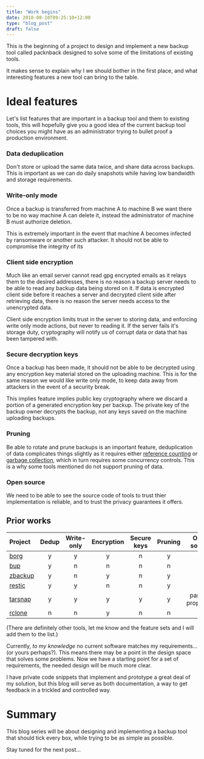 ```yaml
---
title: "Work begins"
date: 2018-08-10T09:25:10+12:00
type: "blog_post"
draft: false
---
```


This is the beginning of a project to design and implement a new backup tool called
packnback designed to solve some of the limitations of existing tools.

It makes sense to explain why I we should bother in the first place,
and what interesting features a new tool can bring to the table.

# Ideal features

Let's list features that are important in a backup tool and
them to existing tools, this will hopefully give you a good
idea of the current backup tool choices you might have
as an administrator trying to bullet proof a production 
environment.

### Data deduplication

Don't store or upload the same data twice, and share data across 
backups. This is important as we can do daily snapshots
while having low bandwidth and storage requirements.

### Write-only mode

Once a backup is transferred from machine A to machine B
we want there to be no way machine A can delete it, instead
the administrator of machine B must authorize deletion.

This is extremely important in the event that machine A becomes
infected by ransomware or another such attacker. It should not
be able to compromise the integrity of its 

### Client side encryption

Much like an email server cannot read gpg encrypted emails as
it relays them to the desired addresses,
there is no reason a backup server needs to be able to read
any backup data being stored on it. If data is encrypted client
side before it reaches a server and decrypted client side after
retrieving data, there is no reason the server needs access to the 
unencrypted data.

Client side encryption limits trust in the server to storing data, and enforcing
write only mode actions, but never to reading it. If
the server fails it's storage duty, cryptography will notify
us of corrupt data or data that has been tampered with.

### Secure decryption keys

Once a backup has been made, it should not be able
to be decrypted using any encryption key material
stored on the uploading machine. This is for the same
reason we would like write only mode, to keep data away
from attackers in the event of a security break.

This implies feature implies public key cryptography where we discard a 
portion of a generated encryption key per backup. The private
key of the backup owner decrypts the backup, not any keys saved
on the machine uploading backups.

### Pruning

Be able to rotate and prune backups is an important feature,
deduplication of data complicates things slightly as
it requires either [reference counting](https://en.wikipedia.org/wiki/Reference_counting)
or [garbage collection](https://en.wikipedia.org/wiki/Garbage_collection_(computer_science)),
which in turn requires some concurrency controls. This is a why some
tools mentioned do not support pruning of data.

### Open source

We need to be able to see the source code of tools
to trust thier implementation is reliable, and to trust
the privacy guarantees it offers.

## Prior works

Project | Dedup | Write-only | Encryption | Secure keys | Pruning | Open source 
:--- | :---: | :---: | :---: | :---: | :---: | :---: 
[borg](https://borgbackup.readthedocs.io/en/stable/) | y | y | y | n | y | y 
[bup](https://github.com/bup/bup) | y | n | n | n | n | y 
[zbackup](https://github.com/bup/bup) | y | n | y | n | y | y 
[restic](https://restic.net/)      | y | y | n | n | y | y 
[tarsnap](https://www.tarsnap.com/) | y | y | y | y | y | partial-proprietry 
[rclone](https://rclone.org/) | n | n | y | n | n | n

(There are definitely other tools, let me know and the feature sets and I will add them to the list.)

Currently, *to my knowledge* no current software matches my requirements... (or yours perhaps?). This
means there may be a point in the design space that solves some problems. Now we have a starting point
for a set of requirements, the needed design will be much more clear.

I have private code snippets that implement and prototype a great deal of my solution,
but this blog will serve as both documentation, a way to get feedback in a trickled and controlled way.

# Summary

This blog series will be about designing and implementing a backup tool
that should tick every box, while trying to be as simple as possible.

Stay tuned for the next post...
